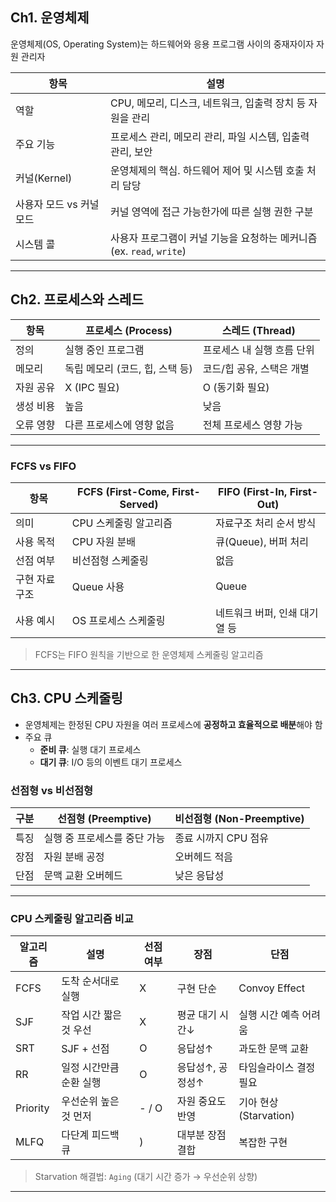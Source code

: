 ## Ch1. 운영체제

운영체제(OS, Operating System)는 하드웨어와 응용 프로그램 사이의 중재자이자 자원 관리자

| 항목 | 설명 |
|------|------|
| 역할 | CPU, 메모리, 디스크, 네트워크, 입출력 장치 등 자원을 관리 |
| 주요 기능 | 프로세스 관리, 메모리 관리, 파일 시스템, 입출력 관리, 보안 |
| 커널(Kernel) | 운영체제의 핵심. 하드웨어 제어 및 시스템 호출 처리 담당 |
| 사용자 모드 vs 커널 모드 | 커널 영역에 접근 가능한가에 따른 실행 권한 구분 |
| 시스템 콜 | 사용자 프로그램이 커널 기능을 요청하는 메커니즘 (ex. `read`, `write`) |

---

## Ch2. 프로세스와 스레드

| 항목 | 프로세스 (Process) | 스레드 (Thread) |
|------|---------------------|------------------|
| 정의 | 실행 중인 프로그램 | 프로세스 내 실행 흐름 단위 |
| 메모리 | 독립 메모리 (코드, 힙, 스택 등) | 코드/힙 공유, 스택은 개별 |
| 자원 공유 | X (IPC 필요) | O (동기화 필요) |
| 생성 비용 | 높음 | 낮음 |
| 오류 영향 | 다른 프로세스에 영향 없음 | 전체 프로세스 영향 가능 |

---

### FCFS vs FIFO

| 항목 | FCFS (First-Come, First-Served) | FIFO (First-In, First-Out) |
|------|-------------------------------|-----------------------------|
| 의미 | CPU 스케줄링 알고리즘 | 자료구조 처리 순서 방식 |
| 사용 목적 | CPU 자원 분배 | 큐(Queue), 버퍼 처리 |
| 선점 여부 | 비선점형 스케줄링 | 없음 |
| 구현 자료구조 | Queue 사용 | Queue |
| 사용 예시 | OS 프로세스 스케줄링 | 네트워크 버퍼, 인쇄 대기열 등 |

> FCFS는 FIFO 원칙을 기반으로 한 운영체제 스케줄링 알고리즘

---

## Ch3. CPU 스케줄링

- 운영체제는 한정된 CPU 자원을 여러 프로세스에 **공정하고 효율적으로 배분**해야 함
- 주요 큐
    - **준비 큐**: 실행 대기 프로세스
    - **대기 큐**: I/O 등의 이벤트 대기 프로세스

### 선점형 vs 비선점형

| 구분 | 선점형 (Preemptive) | 비선점형 (Non-Preemptive) |
|------|----------------------|----------------------------|
| 특징 | 실행 중 프로세스를 중단 가능 | 종료 시까지 CPU 점유 |
| 장점 | 자원 분배 공정 | 오버헤드 적음 |
| 단점 | 문맥 교환 오버헤드 | 낮은 응답성 |

---

### CPU 스케줄링 알고리즘 비교

| 알고리즘 | 설명 | 선점 여부 | 장점 | 단점 |
|----------|------|-------|------|------|
| FCFS | 도착 순서대로 실행 | X     | 구현 단순 | Convoy Effect |
| SJF | 작업 시간 짧은 것 우선 | X     | 평균 대기 시간↓ | 실행 시간 예측 어려움 |
| SRT | SJF + 선점 | O     | 응답성↑ | 과도한 문맥 교환 |
| RR | 일정 시간만큼 순환 실행 | O     | 응답성↑, 공정성↑ | 타임슬라이스 결정 필요 |
| Priority | 우선순위 높은 것 먼저 | - / O | 자원 중요도 반영 | 기아 현상 (Starvation) |
| MLFQ | 다단계 피드백 큐 | )     | 대부분 장점 결합 | 복잡한 구현 |

> Starvation 해결법: `Aging` (대기 시간 증가 → 우선순위 상향)

---

